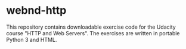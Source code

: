 # webnd-http

This repository contains downloadable exercise code for the Udacity course
"HTTP and Web Servers".  The exercises are written in portable Python 3 and
HTML.

